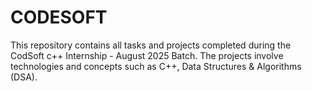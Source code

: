 # CODESOFT
This repository contains all tasks and projects completed during the CodSoft c++ Internship - August 2025 Batch. The projects involve technologies and concepts such as C++, Data Structures &amp; Algorithms (DSA).
